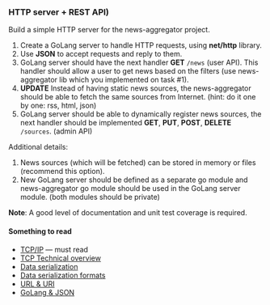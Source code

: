 ### HTTP server + REST API)

Build a simple HTTP server for the news-aggregator project.

1. Create a GoLang server to handle HTTP requests, using **net/http** library.
2. Use **JSON** to accept requests and reply to them.
3. GoLang server should have the next handler **GET** `/news` (user API). This handler should allow a user to get news based on the filters (use news-aggregator lib which you implemented on task #1).
4. **UPDATE** Instead of having static news sources, the news-aggregator should be able to fetch the same sources from Internet. (hint: do it one by one: rss, html, json)
5. GoLang server should be able to dynamically register news sources, the next handler should be implemented **GET**, **PUT**, **POST**, **DELETE** `/sources`. (admin API)

Additional details:
1. News sources (which will be fetched) can be stored in memory or files (recommend this option).
2. New GoLang server should be defined as a separate go module and news-aggregator go module should be used in the GoLang server module. (both modules should be private)

**Note**: A good level of documentation and unit test coverage is required.

#### Something to read

* [TCP/IP](https://www.objc.io/issues/10-syncing-data/ip-tcp-http/) — must read
* [TCP Technical overview](https://medium.com/@jimmyclem/a-technical-overview-of-tcp-pt-1-62e777c0d01)
* [Data serialization](https://towardsdatascience.com/what-why-and-how-of-de-serialization-in-python-2d4c3b622f6b)
* [Data serialization formats](https://study-ccna.com/data-serialization-formats-json-yaml-xml/)
* [URL & URI](https://danielmiessler.com/study/difference-between-uri-url/)
* [GoLang & JSON](https://gobyexample.com/json)
